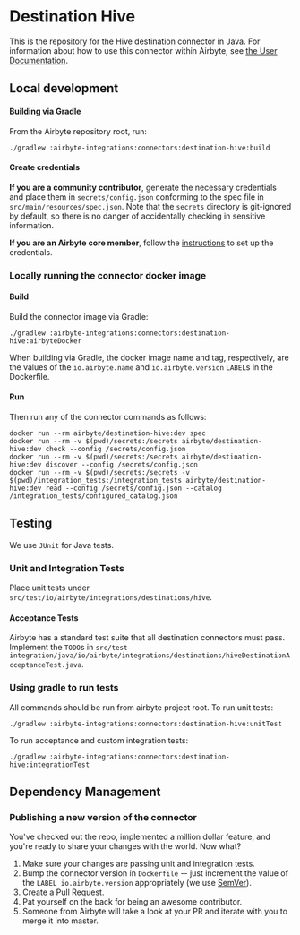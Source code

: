 # Destination Hive

This is the repository for the Hive destination connector in Java.
For information about how to use this connector within Airbyte,
see [the User Documentation](https://docs.airbyte.io/integrations/destinations/hive).

## Local development

#### Building via Gradle

From the Airbyte repository root, run:

```
./gradlew :airbyte-integrations:connectors:destination-hive:build
```

#### Create credentials

**If you are a community contributor**, generate the necessary credentials and place them in `secrets/config.json`
conforming to the spec file in `src/main/resources/spec.json`.
Note that the `secrets` directory is git-ignored by default, so there is no danger of accidentally checking in sensitive
information.

**If you are an Airbyte core member**, follow
the [instructions](https://docs.airbyte.io/connector-development#using-credentials-in-ci) to set up the credentials.

### Locally running the connector docker image

#### Build

Build the connector image via Gradle:

```
./gradlew :airbyte-integrations:connectors:destination-hive:airbyteDocker
```

When building via Gradle, the docker image name and tag, respectively, are the values of the `io.airbyte.name`
and `io.airbyte.version` `LABEL`s in
the Dockerfile.

#### Run

Then run any of the connector commands as follows:

```
docker run --rm airbyte/destination-hive:dev spec
docker run --rm -v $(pwd)/secrets:/secrets airbyte/destination-hive:dev check --config /secrets/config.json
docker run --rm -v $(pwd)/secrets:/secrets airbyte/destination-hive:dev discover --config /secrets/config.json
docker run --rm -v $(pwd)/secrets:/secrets -v $(pwd)/integration_tests:/integration_tests airbyte/destination-hive:dev read --config /secrets/config.json --catalog /integration_tests/configured_catalog.json
```

## Testing

We use `JUnit` for Java tests.

### Unit and Integration Tests

Place unit tests under `src/test/io/airbyte/integrations/destinations/hive`.

#### Acceptance Tests

Airbyte has a standard test suite that all destination connectors must pass. Implement the `TODO`s in
`src/test-integration/java/io/airbyte/integrations/destinations/hiveDestinationAcceptanceTest.java`.

### Using gradle to run tests

All commands should be run from airbyte project root.
To run unit tests:

```
./gradlew :airbyte-integrations:connectors:destination-hive:unitTest
```

To run acceptance and custom integration tests:

```
./gradlew :airbyte-integrations:connectors:destination-hive:integrationTest
```

## Dependency Management

### Publishing a new version of the connector

You've checked out the repo, implemented a million dollar feature, and you're ready to share your changes with the
world. Now what?

1. Make sure your changes are passing unit and integration tests.
1. Bump the connector version in `Dockerfile` -- just increment the value of the `LABEL io.airbyte.version`
   appropriately (we use [SemVer](https://semver.org/)).
1. Create a Pull Request.
1. Pat yourself on the back for being an awesome contributor.
1. Someone from Airbyte will take a look at your PR and iterate with you to merge it into master.
